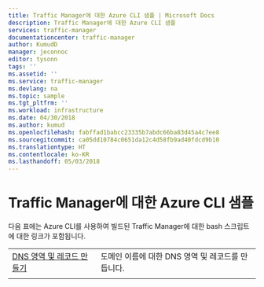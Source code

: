 ```yaml
---
title: Traffic Manager에 대한 Azure CLI 샘플 | Microsoft Docs
description: Traffic Manager에 대한 Azure CLI 샘플
services: traffic-manager
documentationcenter: traffic-manager
author: KumudD
manager: jeconnoc
editor: tysonn
tags: ''
ms.assetid: ''
ms.service: traffic-manager
ms.devlang: na
ms.topic: sample
ms.tgt_pltfrm: ''
ms.workload: infrastructure
ms.date: 04/30/2018
ms.author: kumud
ms.openlocfilehash: fabffad1babcc23335b7abdc66ba83d45a4c7ee8
ms.sourcegitcommit: ca05dd10784c0651da12c4d58fb9ad40fdcd9b10
ms.translationtype: HT
ms.contentlocale: ko-KR
ms.lasthandoff: 05/03/2018
---
```

# <a name="azure-cli-samples-for-traffic-manager"></a>Traffic Manager에 대한 Azure CLI 샘플

다음 표에는 Azure CLI를 사용하여 빌드된 Traffic Manager에 대한 bash 스크립트에 대한 링크가 포함됩니다.

| | |
|-|-|
| [DNS 영역 및 레코드 만들기](./scripts/traffic-manager-cli-create-dns-zone-record.md) | 도메인 이름에 대한 DNS 영역 및 레코드를 만듭니다. |
| | |


